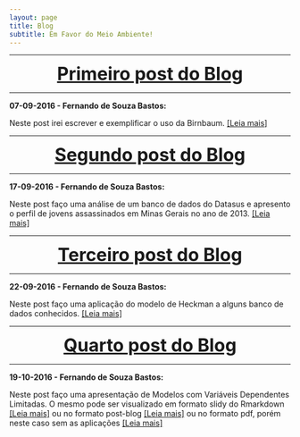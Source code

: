 ```yaml
---
layout: page
title: Blog
subtitle: Em Favor do Meio Ambiente!
---
```


***

<center><font size="6" color="#76asaf">
<a href="/blog_posts/07-09-2016/post1">
<b>Primeiro post do Blog</b>
</a></font></center>

***

**07-09-2016 - Fernando de Souza Bastos:**

Neste post irei escrever e exemplificar o uso da Birnbaum. [[Leia mais]](/blog_posts/07-09-2016/post1)

***

<center><font size="6" color="#76asaf">
<a href="/blog_posts/17-09-2016/post2">
<b>Segundo post do Blog</b>
</a></font></center>

***

**17-09-2016 - Fernando de Souza Bastos:**

Neste post faço uma análise de um banco de dados do Datasus e apresento o perfil de jovens assassinados em Minas Gerais no ano de 2013. [[Leia mais]](/blog_posts/17-09-2016/post2)

***

<center><font size="6" color="#76asaf">
<a href="/blog_posts/22-09-2016/post3">
<b>Terceiro post do Blog</b>
</a></font></center>

***

**22-09-2016 - Fernando de Souza Bastos:**

Neste post faço uma aplicação do modelo de Heckman a alguns banco de dados conhecidos. [[Leia mais]](/blog_posts/22-09-2016/post3)


***

<center><font size="6" color="#76asaf">
<a href="https://rawgit.com/fsbmat/fsbmat.github.io/master/blog_posts/19-10-2016/post4.html">
<b>Quarto post do Blog</b>
</a></font></center>

***

**19-10-2016 - Fernando de Souza Bastos:**

Neste post faço uma apresentação de Modelos com Variáveis Dependentes Limitadas. O mesmo pode ser visualizado em formato slidy do Rmarkdown [[Leia mais]](https://rawgit.com/fsbmat/fsbmat.github.io/master/blog_posts/19-10-2016/post4.html) ou no formato post-blog [[Leia mais]](/blog_posts/19-10-2016/VDL_Modelos_Regressao) ou no formato pdf, porém neste caso sem as aplicações [[Leia mais]](https://rawgit.com/fsbmat/Modelo-de-Heckman/master/Apresentacao/Apresentacao2/Seminario2B.pdf)



